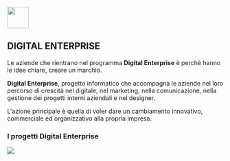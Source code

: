 <a href="https://www.linkedin.com/in/marco-d-adamo/"><img src="http://www.ecotrade.bio/public/images/logo-footer-in.png" width="50" height="50"></a>

## DIGITAL ENTERPRISE
Le aziende che rientrano nel programma **Digital Enterprise** è perchè hanno le idee chiare, creare un marchio. 

**Digital Enterprise**, progetto informatico che accompagna le aziende nel loro percorso di crescità nel digitale, nel marketing, nella comunicazione, nella gestione dei progetti interni aziendali e nel designer. 

L'azione principale è quella di voler dare un cambiamento innovativo, commerciale ed organizzativo alla propria impresa. 

### I progetti Digital Enterprise
<a href="http://marcodadamo.giuthub.io/pages/agritradecloudagriculturalfair.html"><img src="https://shopagritrade.it/wp-content/uploads/2019/11/Agri-Trade-Cloud-Agricultural-Fair-1.jpg"></a>

